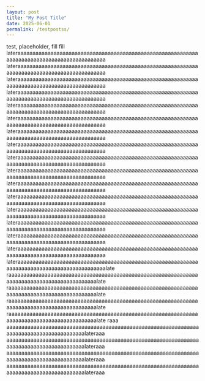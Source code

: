 ```yaml
---
layout: post
title: "My Post Title"
date: 2025-06-01
permalink: /testpostss/
---
```


test, placeholder, fill fill lateraaaaaaaaaaaaaaaaaaaaaaaaaaaaaaaaaaaaaaaaaaaaaaaaaaaaaaaaaaaaaaaaaaaaaaaaaaaaaaaaaaaaaaaaaaaaa lateraaaaaaaaaaaaaaaaaaaaaaaaaaaaaaaaaaaaaaaaaaaaaaaaaaaaaaaaaaaaaaaaaaaaaaaaaaaaaaaaaaaaaaaaaaaaa lateraaaaaaaaaaaaaaaaaaaaaaaaaaaaaaaaaaaaaaaaaaaaaaaaaaaaaaaaaaaaaaaaaaaaaaaaaaaaaaaaaaaaaaaaaaaaa lateraaaaaaaaaaaaaaaaaaaaaaaaaaaaaaaaaaaaaaaaaaaaaaaaaaaaaaaaaaaaaaaaaaaaaaaaaaaaaaaaaaaaaaaaaaaaa lateraaaaaaaaaaaaaaaaaaaaaaaaaaaaaaaaaaaaaaaaaaaaaaaaaaaaaaaaaaaaaaaaaaaaaaaaaaaaaaaaaaaaaaaaaaaaa lateraaaaaaaaaaaaaaaaaaaaaaaaaaaaaaaaaaaaaaaaaaaaaaaaaaaaaaaaaaaaaaaaaaaaaaaaaaaaaaaaaaaaaaaaaaaaa lateraaaaaaaaaaaaaaaaaaaaaaaaaaaaaaaaaaaaaaaaaaaaaaaaaaaaaaaaaaaaaaaaaaaaaaaaaaaaaaaaaaaaaaaaaaaaa lateraaaaaaaaaaaaaaaaaaaaaaaaaaaaaaaaaaaaaaaaaaaaaaaaaaaaaaaaaaaaaaaaaaaaaaaaaaaaaaaaaaaaaaaaaaaaa lateraaaaaaaaaaaaaaaaaaaaaaaaaaaaaaaaaaaaaaaaaaaaaaaaaaaaaaaaaaaaaaaaaaaaaaaaaaaaaaaaaaaaaaaaaaaaa lateraaaaaaaaaaaaaaaaaaaaaaaaaaaaaaaaaaaaaaaaaaaaaaaaaaaaaaaaaaaaaaaaaaaaaaaaaaaaaaaaaaaaaaaaaaaaa lateraaaaaaaaaaaaaaaaaaaaaaaaaaaaaaaaaaaaaaaaaaaaaaaaaaaaaaaaaaaaaaaaaaaaaaaaaaaaaaaaaaaaaaaaaaaaa lateraaaaaaaaaaaaaaaaaaaaaaaaaaaaaaaaaaaaaaaaaaaaaaaaaaaaaaaaaaaaaaaaaaaaaaaaaaaaaaaaaaaaaaaaaaaaa lateraaaaaaaaaaaaaaaaaaaaaaaaaaaaaaaaaaaaaaaaaaaaaaaaaaaaaaaaaaaaaaaaaaaaaaaaaaaaaaaaaaaaaaaaaaaaa lateraaaaaaaaaaaaaaaaaaaaaaaaaaaaaaaaaaaaaaaaaaaaaaaaaaaaaaaaaaaaaaaaaaaaaaaaaaaaaaaaaaaaaaaaaaaaa lateraaaaaaaaaaaaaaaaaaaaaaaaaaaaaaaaaaaaaaaaaaaaaaaaaaaaaaaaaaaaaaaaaaaaaaaaaaaaaaaaaaaaaaaaaaaaa lateraaaaaaaaaaaaaaaaaaaaaaaaaaaaaaaaaaaaaaaaaaaaaaaaaaaaaaaaaaaaaaaaaaaaaaaaaaaaaaaaaaaaaaaaaaaaa lateraaaaaaaaaaaaaaaaaaaaaaaaaaaaaaaaaaaaaaaaaaaaaaaaaaaaaaaaaaaaaaaaaaaaaaaaaaaaaaaaaaaaaaaaaaaaalate raaaaaaaaaaaaaaaaaaaaaaaaaaaaaaaaaaaaaaaaaaaaaaaaaaaaaaaaaaaaaaaaaaaaaaaaaaaaaaaaaaaaaaaaaaaaalate raaaaaaaaaaaaaaaaaaaaaaaaaaaaaaaaaaaaaaaaaaaaaaaaaaaaaaaaaaaaaaaaaaaaaaaaaaaaaaaaaaaaaaaaaaaaalate raaaaaaaaaaaaaaaaaaaaaaaaaaaaaaaaaaaaaaaaaaaaaaaaaaaaaaaaaaaaaaaaaaaaaaaaaaaaaaaaaaaaaaaaaaaaalate raaaaaaaaaaaaaaaaaaaaaaaaaaaaaaaaaaaaaaaaaaaaaaaaaaaaaaaaaaaaaaaaaaaaaaaaaaaaaaaaaaaaaaaaaaaaalate raaa aaaaaaaaaaaaaaaaaaaaaaaaaaaaaaaaaaaaaaaaaaaaaaaaaaaaaaaaaaaaaaaaaaaaaaaaaaaaaaaaaaaaaaaaaalateraaa aaaaaaaaaaaaaaaaaaaaaaaaaaaaaaaaaaaaaaaaaaaaaaaaaaaaaaaaaaaaaaaaaaaaaaaaaaaaaaaaaaaaaaaaaalateraaa aaaaaaaaaaaaaaaaaaaaaaaaaaaaaaaaaaaaaaaaaaaaaaaaaaaaaaaaaaaaaaaaaaaaaaaaaaaaaaaaaaaaaaaaaalateraaa aaaaaaaaaaaaaaaaaaaaaaaaaaaaaaaaaaaaaaaaaaaaaaaaaaaaaaaaaaaaaaaaaaaaaaaaaaaaaaaaaaaaaaaaaalateraaa 
